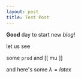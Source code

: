 ```yaml
---
layout: post
title: Test Post
---
```


**Good** day to start new _blog_!

let us see 

some ` prod ` and [[ mu ]]

and here's some $\lambda = latex$